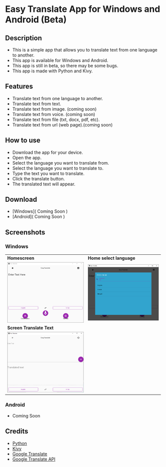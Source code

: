 # Easy Translate App for Windows and Android (Beta)
## Description
- This is a simple app that allows you to translate text from one language to another.
- This app is available for Windows and Android.
- This app is still in beta, so there may be some bugs.
- This app is made with Python and Kivy.
## Features
- Translate text from one language to another.
- Translate text from text.
- Translate text from image. (coming soon)
- Translate text from voice. (coming soon)
- Translate text from file (txt, docx, pdf, etc).
- Translate text from url (web page).(coming soon)
## How to use
- Download the app for your device.
- Open the app.
- Select the language you want to translate from.
- Select the language you want to translate to.
- Type the text you want to translate.
- Click the translate button.
- The translated text will appear.
## Download
- [Windows]( Coming Soon )
- [Android]( Coming Soon )
## Screenshots
### Windows
<table>
    <tr>
        <td><strong>Homescreen</strong></td>
        <td><strong>Home select language</strong></td>
    </tr>
    <tr>
        <td><img src="screenshots/windows_home.png" width="100%"></td>
        <td><img src="screenshots/windows_search_language.png" width="100%"></td>
    </tr>
    <tr>
        <td><strong>Screen Translate Text</strong></td>
    </tr>
    <tr>
        <td><img src="screenshots/windows_screen_translate_text.png" width="100%"></td>
    </tr>
</table>

### Android
- Coming Soon
## Credits
- [Python](https://www.python.org/)
- [Kivy](https://kivy.org/)
- [Google Translate](https://translate.google.com/)
- [Google Translate API](https://pypi.org/project/googletrans/)
